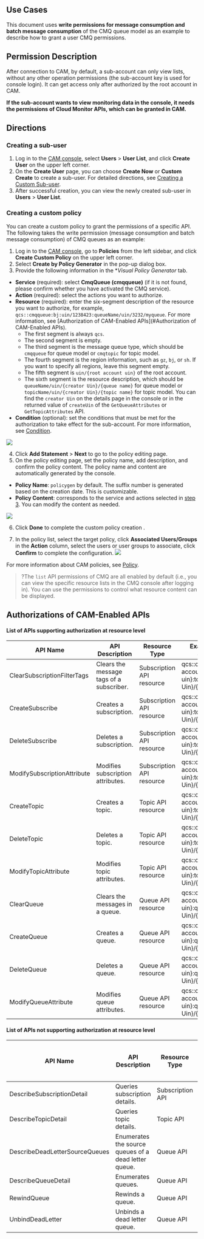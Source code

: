 ## Use Cases

This document uses **write permissions for message consumption and batch message consumption** of the CMQ queue model as an example to describe how to grant a user CMQ permissions.

## Permission Description

After connection to CAM, by default, a sub-account can only view lists, without any other operation permissions (the sub-account key is used for console login). It can get access only after authorized by the root account in CAM.

**If the sub-account wants to view monitoring data in the console, it needs the permissions of Cloud Monitor APIs, which can be granted in CAM.**


## Directions

### Creating a sub-user

1. Log in to the [CAM console](https://console.cloud.tencent.com/cam), select **Users** > **User List**, and click **Create User** on the upper left corner.
2. On the **Create User** page, you can choose **Create Now** or **Custom Create** to create a sub-user. For detailed directions, see [Creating a Custom Sub-user](https://intl.cloud.tencent.com/document/product/598/13674).
3. After successful creation, you can view the newly created sub-user in **Users** > **User List**.


### Creating a custom policy

You can create a custom policy to grant the permissions of a specific API. The following takes the write permission (message consumption and batch message consumption) of CMQ queues as an example:

1. Log in to the [CAM console](https://console.cloud.tencent.com/cam/policy), go to **Policies** from the left sidebar, and click **Create Custom Policy** on the upper left corner.
2. Select **Create by Policy Generator** in the pop-up dialog box.
3. Provide the following information in the **Visual Policy Generator* tab.
  - **Service** (required): select **CmqQueue (cmqqueue)** (if it is not found, please confirm whether you have activated the CMQ service).
  - **Action** (required): select the actions you want to authorize.
  - **Resource** (required): enter the six-segment description of the resource you want to authorize, for example, `qcs::cmqqueue:bj:uin/1238423:queueName/uin/3232/myqueue`. For more information, see [Authorization of CAM-Enabled APIs](#Authorization of CAM-Enabled APIs).
    - The first segment is always `qcs`.
    - The second segment is empty.
    - The third segment is the message queue type, which should be `cmqqueue` for queue model or `cmqtopic` for topic model.
    - The fourth segment is the region information, such as `gz`, `bj`, or `sh`. If you want to specify all regions, leave this segment empty.
    - The fifth segment is `uin/{root account uin}` of the root account.
    - The sixth segment is the resource description, which should be `queueName/uin/{creator Uin}/{queue name}` for queue model or `topicName/uin/{creator Uin}/{topic name}` for topic model. You can find the `creator Uin` on the details page in the console or in the returned value of `createUin` of the `GetQueueAttributes` or `GetTopicAttributes` API.
  - **Condition** (optional): set the conditions that must be met for the authorization to take effect for the sub-account. For more information, see [Condition](https://intl.cloud.tencent.com/document/product/598/10608).

  ![](https://main.qcloudimg.com/raw/0d76bb4ade99b83b0ca2093561e11b5f.png)

4. Click **Add Statement** > **Next** to go to the policy editing page.
5. On the policy editing page, set the policy name, add description, and confirm the policy content. The policy name and content are automatically generated by the console.
  - **Policy Name**: `policygen` by default. The suffix number is generated based on the creation date. This is customizable.
  - **Policy Content**: corresponds to the service and actions selected in [step 3](#step3). You can modify the content as needed.

  ![](https://main.qcloudimg.com/raw/f7618d543db73c39486aac93a6bfe9f0.png)

6. Click **Done** to complete the custom policy creation .

7. In the policy list, select the target policy, click **Associated Users/Groups** in the **Action** column, select the users or user groups to associate, click **Confirm** to complete the configuration.
   ![](https://main.qcloudimg.com/raw/a56517e94b4e06badb6e76b5eedc63ad.png)

For more information about CAM policies, see [Policy](https://intl.cloud.tencent.com/document/product/598/10601).

>?The `list` API permissions of CMQ are all enabled by default (i.e., you can view the specific resource lists in the CMQ console after logging in). You can use the permissions to control what resource content can be displayed.


<span id="Authorizations of CAM-Enabled APIs"></span>
## Authorizations of CAM-Enabled APIs

#### List of APIs supporting authorization at resource level

| API Name | API Description | Resource Type | Example of Resource Six-Segment Description |
| --------------------------- | -------------------- | ------------ | ------------------------------------------------------------ |
| ClearSubscriptionFilterTags | Clears the message tags of a subscriber. | Subscription API resource | qcs::cmqqueue:$region:uin/{root account uin}:topicName/uin/{creator Uin}/{topic name} |
| CreateSubscribe  | Creates a subscription. | Subscription API resource | qcs::cmqqueue:$region:uin/{root account uin}:topicName/uin/{creator Uin}/{topic name} |
| DeleteSubscribe | Deletes a subscription. | Subscription API resource | qcs::cmqqueue:$region:uin/{root account uin}:topicName/uin/{creator Uin}/{topic name} |
| ModifySubscriptionAttribute | Modifies subscription attributes. | Subscription API resource | qcs::cmqqueue:$region:uin/{root account uin}:topicName/uin/{creator Uin}/{topic name} |
| CreateTopic | Creates a topic. | Topic API resource | qcs::cmqqueue:$region:uin/{root account uin}:topicName/uin/{creator Uin}/{topic name} |
| DeleteTopic | Deletes a topic. | Topic API resource | qcs::cmqqueue:$region:uin/{root account uin}:topicName/uin/{creator Uin}/{topic name} |
| ModifyTopicAttribute | Modifies topic attributes. | Topic API resource | qcs::cmqqueue:$region:uin/{root account uin}:topicName/uin/{creator Uin}/{topic name} |
| ClearQueue | Clears the messages in a queue. | Queue API resource | qcs::cmqqueue:$region:uin/{root account uin}:queueName/uin/{creator Uin}/{queue name} |
| CreateQueue | Creates a queue. | Queue API resource | qcs::cmqqueue:$region:uin/{root account uin}:queueName/uin/{creator Uin}/{queue name} |
| DeleteQueue | Deletes a queue. | Queue API resource | qcs::cmqqueue:$region:uin/{root account uin}:queueName/uin/{creator Uin}/{queue name} |
| ModifyQueueAttribute | Modifies queue attributes. | Queue API resource | qcs::cmqqueue:$region:uin/{root account uin}:queueName/uin/{creator Uin}/{queue name} |

#### List of APIs not supporting authorization at resource level

| API Name | API Description | Resource Type | Example of Resource Six-Segment Description |
| ------------------------------ | ------------------ | ------------ | -------------- |
| DescribeSubscriptionDetail | Queries subscription details. | Subscription API | * |
| DescribeTopicDetail | Queries topic details. | Topic API | * |
| DescribeDeadLetterSourceQueues | Enumerates the source queues of a dead letter queue. | Queue API | * |
| DescribeQueueDetail | Enumerates queues. | Queue API | * |
| RewindQueue | Rewinds a queue. | Queue API | * |
| UnbindDeadLetter | Unbinds a dead letter queue. | Queue API | * |
